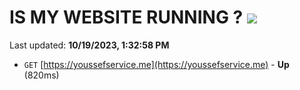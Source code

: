 # IS MY WEBSITE RUNNING ? [![](https://img.shields.io/static/v1?label=Sponsor&message=%E2%9D%A4&logo=GitHub&color=%23fe8e86)](https://github.com/sponsors/<username>)

Last updated: **10/19/2023, 1:32:58 PM**

- `GET` [https://youssefservice.me](https://youssefservice.me) - **Up** (820ms)
